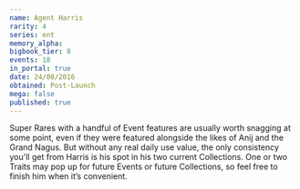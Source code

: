 ```yaml
---
name: Agent Harris
rarity: 4
series: ent
memory_alpha:
bigbook_tier: 8
events: 18
in_portal: true
date: 24/08/2016
obtained: Post-Launch
mega: false
published: true
---
```


Super Rares with a handful of Event features are usually worth snagging at some point, even if they were featured alongside the likes of Anij and the Grand Nagus. But without any real daily use value, the only consistency you'll get from Harris is his spot in his two current Collections. One or two Traits may pop up for future Events or future Collections, so feel free to finish him when it’s convenient.
